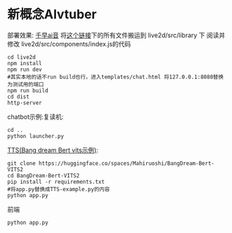 # 新概念AIvtuber
部署效果: [千早ai音](love.soyorin.top)
将[这个链接](https://gitee.com/liu_soon/live2d-pixi/tree/master/src/library)下的所有文件搬运到 live2d/src/library 下
阅读并修改 live2d/src/components/index.js的代码
```
cd live2d
npm install
npm run dev
#其实本地的话不run build也行，进入templates/chat.html 将127.0.0.1:8080替换为测试用的端口
npm run build
cd dist
http-server
```
chatbot示例:复读机:
```
cd ..
python launcher.py
```
[TTS(Bang dream Bert vits示例)](https://nijigaku.top/2023/10/03/BangDreamTTS/):
```
git clone https://huggingface.co/spaces/Mahiruoshi/BangDream-Bert-VITS2
cd BangDream-Bert-VITS2
pip install -r requirements.txt
#将app.py替换成TTS-example.py的内容
python app.py
```
前端
```
python app.py
```